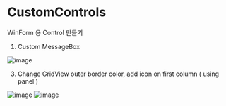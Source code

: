 # CustomControls

WinForm 용 Control 만들기  

1. Custom MessageBox 

![image](https://user-images.githubusercontent.com/14327580/122534151-384c6a00-d05d-11eb-9f6e-e36f1970f5b0.png)

3. Change GridView outer border color, add icon on first column ( using panel )
 
![image](https://user-images.githubusercontent.com/14327580/122534519-9416f300-d05d-11eb-8389-9a3625ce6a79.png)
![image](https://user-images.githubusercontent.com/14327580/122534679-bb6dc000-d05d-11eb-900c-a658c4baa8d1.png)


